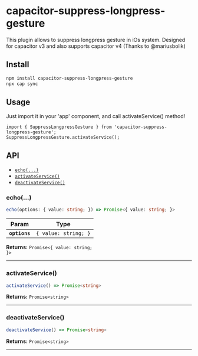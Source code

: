 # capacitor-suppress-longpress-gesture
This plugin allows to suppress longpress gesture in iOs system. Designed for capacitor v3 and also supports capacitor v4 (Thanks to @mariusbolik)

## Install

```bash
npm install capacitor-suppress-longpress-gesture
npx cap sync
```


## Usage 

Just import it in your 'app' component, and call activateService() method! 

```
import { SuppressLongpressGesture } from 'capacitor-suppress-longpress-gesture';
SuppressLongpressGesture.activateService();
```

## API

<docgen-index>

* [`echo(...)`](#echo)
* [`activateService()`](#activateservice)
* [`deactivateService()`](#deactivateservice)

</docgen-index>

<docgen-api>
<!--Update the source file JSDoc comments and rerun docgen to update the docs below-->

### echo(...)

```typescript
echo(options: { value: string; }) => Promise<{ value: string; }>
```

| Param         | Type                            |
| ------------- | ------------------------------- |
| **`options`** | <code>{ value: string; }</code> |

**Returns:** <code>Promise&lt;{ value: string; }&gt;</code>

--------------------


### activateService()

```typescript
activateService() => Promise<string>
```

**Returns:** <code>Promise&lt;string&gt;</code>

--------------------


### deactivateService()

```typescript
deactivateService() => Promise<string>
```

**Returns:** <code>Promise&lt;string&gt;</code>

--------------------

</docgen-api>
